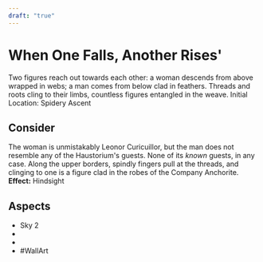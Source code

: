 ```yaml
---
draft: "true"
---
```

# When One Falls, Another Rises'
Two figures reach out towards each other: a woman descends from above wrapped in webs; a man comes from below clad in feathers. Threads and roots cling to their limbs, countless figures entangled in the weave.
Initial Location: Spidery Ascent
## Consider
The woman is unmistakably Leonor Curicuillor, but the man does not resemble any of the Haustorium's guests. None of its <i>known</i> guests, in any case. Along the upper borders, spindly fingers pull at the threads, and clinging to one is a figure clad in the robes of the Company Anchorite.
**Effect:** Hindsight
## Aspects
- Sky 2
-  
-  
- #WallArt